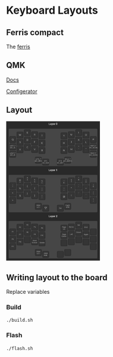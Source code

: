 # Keyboard Layouts

## Ferris compact

The [ferris](https://github.com/pierrechevalier83/ferris)

## QMK

[Docs](https://docs.qmk.fm/#/)

[Configerator](https://config.qmk.fm/#/ferris/0_2/compact/LAYOUT_split_3x5_2)

## Layout
<img src="./layout.png" width=50% height=50%>

## Writing layout to the board

Replace variables

### Build

```
./build.sh
```

### Flash
```
./flash.sh
```
